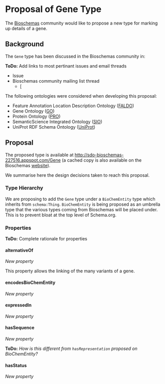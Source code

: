 # Proposal of Gene Type

The [Bioschemas](https://bioschemas.org) community would like to propose a new type for marking up details of a gene.

## Background

The `Gene` type has been discussed in the Bioschemas community in:

**ToDo:** Add links to most pertinant issues and email threads

- Issue
- Bioschemas community mailing list thread
  - [

The following ontologies were considered when developing this proposal:

- Feature Annotation Location Description Ontology ([FALDO](https://github.com/OBF/FALDO))
- Gene Ontology ([GO](http://geneontology.org/))
- Protein Ontology ([PRO](https://proconsortium.org/))
- SemanticScience Integrated Ontology ([SIO](http://sio.semanticscience.org/))
- UniProt RDF Schema Ontology ([UniProt](https://www.uniprot.org/core/))

## Proposal

The proposed type is available at http://sdo-bioschemas-227516.appspot.com/Gene (a cached copy is also available on the Bioschemas [website](https://bioschemas.org/types/Gene/)).

We summarise here the design decisions taken to reach this proposal.

### Type Hierarchy

We are proposing to add the `Gene` type under a `BioChemEntity` type which inherits from `schema:Thing`. `BioChemEntity` is being proposed as an umbrella type that the various types coming from Bioschemas will be placed under. This is to prevent bloat at the top level of Schema.org. 

### Properties

**ToDo:** Complete rationale for properties 

#### alternativeOf

*New property*

This property allows the linking of the many variants of a gene.

#### encodesBioChemEntity

*New property*



#### expressedIn

*New property*



#### hasSequence

*New property*

**ToDo:** *How is this different from `hasRepresentation` proposed on BioChemEntity?*

#### hasStatus

*New property*

